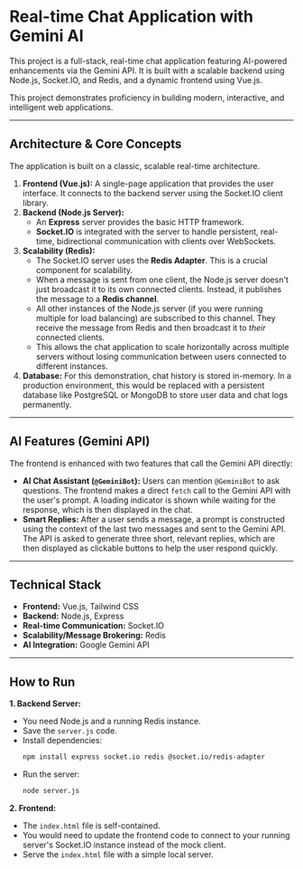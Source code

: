 # Real-time Chat Application with Gemini AI

This project is a full-stack, real-time chat application featuring AI-powered enhancements via the Gemini API. It is built with a scalable backend using Node.js, Socket.IO, and Redis, and a dynamic frontend using Vue.js.

This project demonstrates proficiency in building modern, interactive, and intelligent web applications.

---

## Architecture & Core Concepts

The application is built on a classic, scalable real-time architecture.

1.  **Frontend (Vue.js):** A single-page application that provides the user interface. It connects to the backend server using the Socket.IO client library.
2.  **Backend (Node.js Server):**
    * An **Express** server provides the basic HTTP framework.
    * **Socket.IO** is integrated with the server to handle persistent, real-time, bidirectional communication with clients over WebSockets.
3.  **Scalability (Redis):**
    * The Socket.IO server uses the **Redis Adapter**. This is a crucial component for scalability.
    * When a message is sent from one client, the Node.js server doesn't just broadcast it to its own connected clients. Instead, it publishes the message to a **Redis channel**.
    * All other instances of the Node.js server (if you were running multiple for load balancing) are subscribed to this channel. They receive the message from Redis and then broadcast it to *their* connected clients.
    * This allows the chat application to scale horizontally across multiple servers without losing communication between users connected to different instances.
4.  **Database:** For this demonstration, chat history is stored in-memory. In a production environment, this would be replaced with a persistent database like PostgreSQL or MongoDB to store user data and chat logs permanently.

---

## AI Features (Gemini API)

The frontend is enhanced with two features that call the Gemini API directly:

-   **AI Chat Assistant (`@GeminiBot`):** Users can mention `@GeminiBot` to ask questions. The frontend makes a direct `fetch` call to the Gemini API with the user's prompt. A loading indicator is shown while waiting for the response, which is then displayed in the chat.
-   **Smart Replies:** After a user sends a message, a prompt is constructed using the context of the last two messages and sent to the Gemini API. The API is asked to generate three short, relevant replies, which are then displayed as clickable buttons to help the user respond quickly.

---

## Technical Stack

-   **Frontend:** Vue.js, Tailwind CSS
-   **Backend:** Node.js, Express
-   **Real-time Communication:** Socket.IO
-   **Scalability/Message Brokering:** Redis
-   **AI Integration:** Google Gemini API

---

## How to Run

**1. Backend Server:**
-   You need Node.js and a running Redis instance.
-   Save the `server.js` code.
-   Install dependencies:
    ```bash
    npm install express socket.io redis @socket.io/redis-adapter
    ```
-   Run the server:
    ```bash
    node server.js
    ```

**2. Frontend:**
-   The `index.html` file is self-contained.
-   You would need to update the frontend code to connect to your running server's Socket.IO instance instead of the mock client.
-   Serve the `index.html` file with a simple local server.

